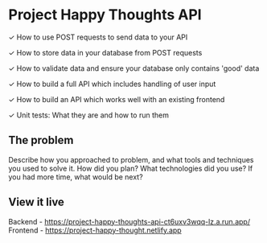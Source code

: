 # Project Happy Thoughts API

✓ How to use POST requests to send data to your API

✓ How to store data in your database from POST requests

✓ How to validate data and ensure your database only contains 'good' data

✓ How to build a full API which includes handling of user input

✓ How to build an API which works well with an existing frontend

✓ Unit tests: What they are and how to run them

## The problem

Describe how you approached to problem, and what tools and techniques you used to solve it. How did you plan? What technologies did you use? If you had more time, what would be next?

## View it live

Backend - https://project-happy-thoughts-api-ct6uxv3wqq-lz.a.run.app/
Frontend - https://project-happy-thought.netlify.app
